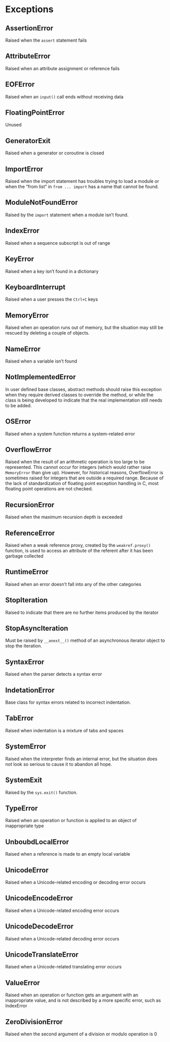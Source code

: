 # Exceptions

## AssertionError
Raised when the `assert` statement fails
## AttributeError
Raised when an attribute assignment or reference fails
## EOFError
Raised when an `input()` call ends without receiving data
## FloatingPointError
Unused
## GeneratorExit
Raised when a generator or coroutine is closed
## ImportError
Raised when the import statement has troubles trying to load a module or when the “from list” in `from ... import` has a name that cannot be found.
## ModuleNotFoundError
Raised by the `import` statement when a module isn’t found.
## IndexError
Raised when a sequence subscript is out of range
## KeyError
Raised when a key isn’t found in a dictionary
## KeyboardInterrupt
Raised when a user presses the `Ctrl+C` keys
## MemoryError
Raised when an operation runs out of memory, but the situation may still be rescued by deleting a couple of objects.
## NameError
Raised when a variable isn’t found
## NotImplementedError
In user defined base classes, abstract methods should raise this exception when they require derived classes to override the method, or while the class is being developed to indicate that the real implementation still needs to be added.
## OSError
Raised when a system function returns a system-related error
## OverflowError
Raised when the result of an arithmetic operation is too large to be represented. This cannot occur for integers (which would rather raise `MemoryError` than give up). However, for historical reasons, OverflowError is sometimes raised for integers that are outside a required range. Because of the lack of standardization of floating point exception handling in C, most floating point operations are not checked.
## RecursionError
Raised when the maximum recursion depth is exceeded
## ReferenceError
Raised when a weak reference proxy, created by the `weakref.proxy()` function, is used to access an attribute of the referent after it has been garbage collected
## RuntimeError
Raised when an error doesn’t fall into any of the other categories
## StopIteration
Raised to indicate that there are no further items produced by the iterator
## StopAsyncIteration
Must be raised by `__anext__()` method of an asynchronous iterator object to stop the iteration.
## SyntaxError
Raised when the parser detects a syntax error
## IndetationError
Base class for syntax errors related to incorrect indentation.
## TabError
Raised when indentation is a mixture of tabs and spaces
## SystemError
Raised when the interpreter finds an internal error, but the situation does not look so serious to cause it to abandon all hope.
## SystemExit
Raised by the `sys.exit()` function.
## TypeError
Raised when an operation or function is applied to an object of inappropriate type
## UnboubdLocalError
Raised when a reference is made to an empty local variable
## UnicodeError
Raised when a Unicode-related encoding or decoding error occurs
## UnicodeEncodeError
Raised when a Unicode-related encoding error occurs
## UnicodeDecodeError
Raised when a Unicode-related decoding error occurs
## UnicodeTranslateError
Raised when a Unicode-related translating error occurs
## ValueError
Raised when an operation or function gets an argument with an inappropriate value, and is not described by a more specific error, such as IndexError
## ZeroDivisionError
Raised when the second argument of a division or modulo operation is 0